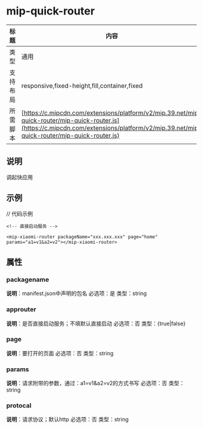 # mip-quick-router

标题|内容
----|----
类型|通用
支持布局|responsive,fixed-height,fill,container,fixed
所需脚本| [https://c.mipcdn.com/extensions/platform/v2/mip.39.net/mip-quick-router/mip-quick-router.js](https://c.mipcdn.com/extensions/platform/v2/mip.39.net/mip-quick-router/mip-quick-router.js)

## 说明

调起快应用

## 示例






// 代码示例
	
    <!-- 直接启动服务 -->

	<mip-xiaomi-router packageName="xxx.xxx.xxx" page="home" params="a1=v1&a2=v2"></mip-xiaomi-router>



## 属性

### packagename

**说明**：manifest.json中声明的包名 必选项：是 类型：string

### approuter

**说明**：是否直接启动服务；不填默认直接启动 必选项：否 类型：{true|false}

### page

**说明**：要打开的页面 必选项：否 类型：string

### params

**说明**：请求附带的参数，通过：a1=v1&a2=v2的方式书写 必选项：否 类型：string

### protocal

**说明**：请求协议；默认http 必选项：否 类型：string

